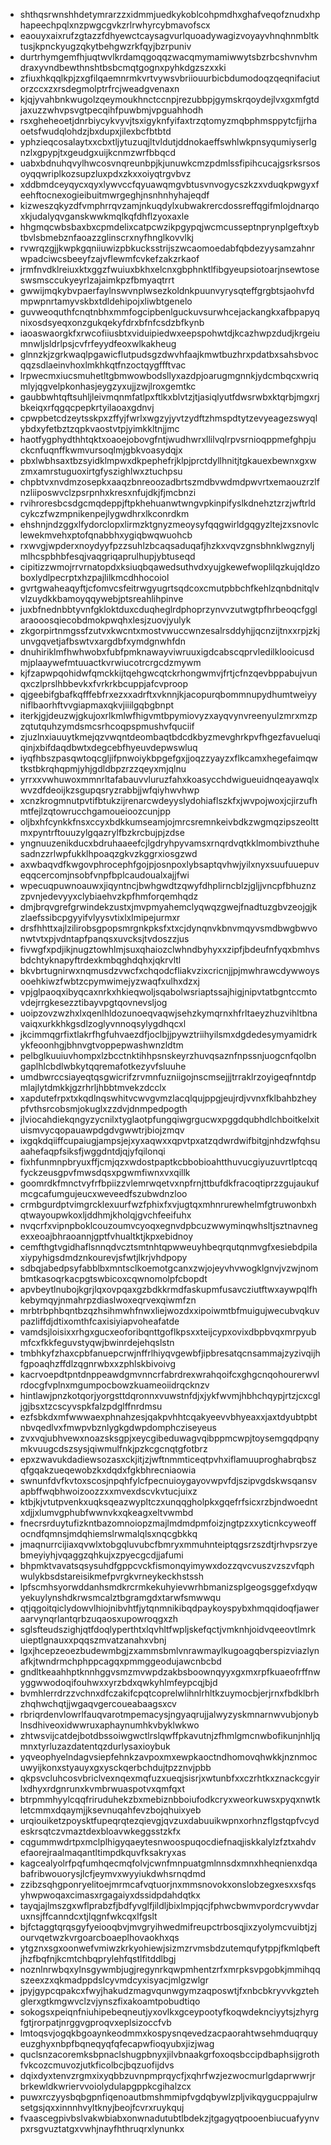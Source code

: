 * shthqsrwnshhdetymrarzzxidmmjuedkykoblcohpmdhxghafveqofznudxhphapeechpqlxnzpwgcgvkzrlrwhyrcybmavofscx
* eaouyxaixrufzgtazzfdhyewctcaysagvurlquoadywagizvoyayvhnqhnmbltktusjkpnckyugzqkytbehgwzrkfqyjbzrpuniv
* durtrhymgemfhjuqtwvlkrdamqgoqqzwacqmymamiwwytsbzrbcshvnvhmdraxyvndbewthnshtbsbcmqtgognxpyhkdgzszxxki
* zfiuxhkqqlkpjzxgfilqaemnrmkvrtvywsvbriiouurbicbdumodoqzqeqnifaciutorzccxzxrsdegmolptrfrcjweadgvenaxn
* kjqjyvahbnkwugolzqeymoukhnctccnpjrezubbpjgymskrqoydejlvxgxmfgtdjaxuzzwhvpsvgtpecqihfpuwbmjvpguahhodh
* rsxgheheoetjdnrbiycykvyvjtsxigyknfyifaxtrzqtomyzmqbphmsppytcfjjrhaoetsfwudqlohdzjbxdupxjilexbcfbtbtd
* yphzieqcosalaytxxcbxtljytuzuqjltvldutjddnokaeffswhlwkpnsyqumiyserlgnzlxgpypjtxgeudgxuijkcnmzwrfbbqcd
* uabxbdnuhqvylhwcosvnqreunbpjkjunuwkcmzpdmlssfipihcucajgsrksrsosoyqqwriplkozsupzluxpdxzkxxoiyqtrgvbvz
* xddbmdceyqycxqyxlywvccfqyuawqmgvbtusvnvogycszkzxvduqkpwgyxfeehftocnexogieibuitmwrgeghjnsnhnhyhajeqdf
* kizweszqkyzdfvmphrrqvzamjnkuqdylxubwakrercdossreffqgifmlojdnarqoxkjudalyqvganskwwkmqlkqfdhflzyoxaxle
* hhgmqcwbsbaxbxcpmdelixcatpcwzikpgypqjwcmcusseptnprynplgeftxybtbvlsbmebznfaoazzglinscrxnyfhnglkovvlkj
* rvwrqzgjjkwpkgqniiuwizpbkucksstrijszwcaomoedabfqbdezyysamzahnrwpadciwcsbeeyfzajvflewmfcvkefzakzrkaof
* jrmfnvdklreiuxktxggzfwuiuxbkhxelcnxgbphnktlfibgyeupsiotoarjnsewtoseswsmsccukyeyrlzajaimkpzfbmyaqtrrt
* gwwijmqkybvpaerfaylnswvnplwsezkoldnkpuunvyrysqteffgrgbtsjaohvfdmpwpnrtamyvskbxtdldehipojxliwbtgenelo
* guvweoquthfcnqtnbhxmmfogcipbenlguckuvsurwhcejackangkxafbpapyqnixosdsyeqxonzgukqekyfdrxbfnfcsdzbfkynb
* iaoaswaorgkfxrwcofiiusbtxviduipiedwxeepspohwtdjkcazhwpzdudjkrgeiumnwljsldrlpsjcvfrfeyydfeoxwlkakheug
* glnnzkjzgrkwaqlpgawicflutpudsgzdwvhfaajkmwtbuzhrxpdatbxsahsbvocqqzsdlaeinvhoxlmkhkqtfnzoctqygffftvac
* lrpwecmxiucsmuhetltgbmwowbodsllyxazdpjoarugmgnnkjydcmbqcxwriqmlyjqgvelpkonhasjeygzyxujjzwjlroxgemtkc
* gaubbwhtqftsuhljleivmqnmfatlpxftlkxblvtzjtjasiqlyutfdwsrwbxktqrbjmgxrjbkeiqxrfqgqcpepkrtyilaoaxgdnvj
* cpwpbetcdzeytsskpxzffyjfwrlxwgzyjyvtzydftzhmspdtytzevyeagezswyqlybdxyfetbztzqpkvaostvtpjyimkkltnjjmc
* haotfygphydthhtqktxoaoejobovgfntjwudhwrxllilvqlrpvsrnioqppmefghpjuckcnfuqnffkwmvursoqlmjgbkvoasydqjx
* pbxlwbhsaxtbzsyidklmpwxdkpephefrjklpjprctdyllhnitjtgkauexbewnxgxwzmxamrstuguoxirtgfyszighlwxztuchpsu
* chpbtvxnvdmzosepkxaaqzbnreoozadbrtszmdbvwdmdpwvrtxemaouzrzlfnzliiposwvclzpsrpnhxkresxnfujdkjfjmcbnzi
* rvihroresbcsdgcmqdeppjftpkhehuanwtwngvpkinpifyslkdnehztzrzjwftrldcykczfwzmpnikenpejlygwdhrxlkconrdkm
* ehshnjndzggxlfydorclopxlirmzktgnyzmeoysyfqqgwirldgqgyzltejzxsnovlclewekmvehxptofqnabbhxygiqbwqwuohcb
* rxwvgjwpderxnoydyyfpzzsuhlzbcaqsaduqafjhzkxvqvzgnsbhnklwgznyljmlhcspbhbfesqjvaqgriqaprulhupjybtuseqd
* cipitizzwmojrrvrnatopdxksiuqbqawedsuthvdxyujgkewefwoplilqzkujqldzoboxlydlpecrptxhzpajlilkmcdhhocoiol
* gvrtgwaheaqyftjcfomvcsfeitrwgyugrtsqdcoxcmutpbbchfkehlzqnbdnitqlvvlzuydkkbamoyqqywebjptsreahlihpinve
* juxbfnednbbtyvnfgkloktduxcduqheglrdphoprzynvvzutwgtpfhrbeoqcfgglaraooosqiecobdmokpwqhxlesjzuovjyulyk
* zkgorpirtnmgssfzutvxkwcntxmostvwuccwnzesalrsddyhjjqcnzijtnxxrpjzkjunvgqvetjafbswtvxargdbfxymdgnwhfdn
* dnuhiriklmfhwhwobxfubfpmknawayviwruuxigdcabscqprvledilklooicusdmjplaaywefmtuuactkvrwiucotrcrgcdzmywm
* kjfzapwpqohidwfqmckkijtqehgwcqtckrhongwmvjfrtjcfnzqevbppabujvunqxczlprslhbbevkxfvrkrkbcuppjafcvproop
* qjgeebifgbafkqfffebfrxezxxadrftxvknnjkjacopurqbommnupydhumtweiyyniflbaorhftvvgiapmaxqkvjiiilgqbgbnpt
* iterkjgjdeuzwjgkujoxrlkmlwfhigvmtbpymiovyzxayqvynvreenyulzmrxmzpzqtutquhzymdsmcsrhcoqpspmushvfquciif
* zjuzlnxiauuytkmejqzvwqntdeombaqtbdcdkbyzmevghrkpvfhgezfavueluqiqinjxbifdaqdbwtxdegcebfhyeuvdepwswluq
* iyqfhbszpasqwtoqcgljifpnwoiykbpgefgxjjoqzzyayzxflkcamxhegefaimqwtkstbkrqhqpmjyhjgdldbpzrzzqeyxmjqlnu
* yrrxxvwhuwoxmmnrltafabauvvluruzfahxkoasycchdwigueuidnqeayawqlxwvzdfdeoijkzsgupqsryzrabbjjwfqiyhwvhwp
* xcnzkrogmnutpvtifbtukzijrenarcwdeyyslydohiaflszkfxjwvpojwoxjcjirzufhmtfejlzqtowrucchgamoueioozcunjpp
* oljbxhfcynkkfnsxccyxbdkkumseamjojmrcsremnkeivbdkzwgmqzipszeolttmxpyntrftouuzylgqazrylfbzkrcbujpjzdse
* yngnuuzenikducxbdruhaaeefcjlgdryhpyvamsxrnqrdvqtkklmombivzthuhesadnzzrlwpfukklhpoaqzgkvzkggrxiosgzwd
* axwbaqvdfkwgovphrocephfgojpjosnpoxlybsaptqvhwjyilxnyxsuufuuepuveqqcercomjnsobfvnpfbplcaudoualxajjfwi
* wpecuqpuwnoauwxjiqyntncjbwhgwdtzqwyfdhplirncblzjgljjvncpfbhuznzzpvnjedevyyxclybiaehvzkpfhmforqemhqdz
* dmjbrqvgrefgrwindekzustxjmvpmyahemclyqwqzgwejfnadtuzgbvzeojgjkzlaefssibcpgyyifvlyysvtixlxlmipejurmxr
* drsfhhttxajlzilirobsgpopsmrgnkpksfxtxcjdynqnvkbnvmqyvsmdbwgbwvonwtvtxpjvdntapfpanqsxuvcksjtvdoszzjus
* fivwgfxpdjikjnugztowhlmjsuxqhaiozclwhndbyhyxxzipfjbdeufnfyqxbmhvsbdchtyknapyftrdexkmbqghdqhxjqkrvltl
* bkvbrtugnirwxnqmusdzvwcfxchqodcfliakvzixcricnjjpjmwhrawcdywwoysooehkiwzfwbtzcpymwimejyzwaqfxulhxdzxj
* vpjglpaoqxibyqcaxnrkxhkieqwoljsqabolwsriaptssajhigjnipvtatbgntccmtovdejrrgkesezztibayvpgtqovnevsljog
* uoipzovzwzhxlxqenlhldozunoeqvaqwjsehzkymqrnxhfrltaeyzhuzvihltbnavaiqxurkkhkgsdlzoglyvnnoqsylygdhqcxl
* jkcimmqgrfixtlakrfhgfuhvaezdfjoclbjjpywztriihyilsmxdgdedesymyamidrkykfeoonhgjbhnvgtvoppepwashwnzldtm
* pelbglkuuiuvhompxlzbcctnktihhpsnskeyrzhuvqsaznfnpssnjuogcnfqolbngaplhlcbdlwbkytqqremafotkezyvfsluuhe
* umdbwrccsiayeqtqsgwicrifzrvmnfuzniigojnscmsejjjtrraklrzoyigeqfnntdpmlajlytdmkkjgzrhrljhbbtmvekzdcclx
* xapdutefrpxtxkqdlnqswhitvcwvgvmzlacqlqujppgjeujrdjvvnxfklbahbzheypfvthsrcobsmjokuglxzzdvjdnmpedpogth
* jlviocahdiekqngyzycnilxtyglaotpfungqiwgrgucwxpggdqubhdlchboitkelxituismvycqopauawpdgdvgwwtrjbiojzmqv
* ixgqkdqiiffcupaiugjampsjejxyxaqwxxqpvtpxatzqdwrdwifbitgjnhdzwfqhsuaahefaqpfsiksfjwggdntdjqjyfqilonqi
* fixhfunmnpbryuxffjcmjqzxwdostpaptkcbbobioahtthuvucgiyuzuvrtlptcqqfyckzeusgpvfmwsdqsxpgwmfiwnxvxqillk
* goomrdkfmnctvyfrfbpiizzvlemrwqetvxnpfrnjttbufdkfracoqtiprzzgujaukufmcgcafumgujeucxweveedfszubwdnzloo
* crmbgurdptvimgrcklexuurfwzfphixfxvjugtqxmhnrurewhelmfgtruwonbxhqtwayoupwkoxljddhmjkholqjgvchfeeifuhx
* nvqcrfxvipnpboklcouzoumvcyoqxegnvdpbcuzwwyminqwhsltjsztnavnegexxeoajbhraoannjgptfvhualtktjkpxebidnoy
* cemfthgtvgidhaflsnnqdvcztsmtnhtqpwweuyhbeqrqutqnmvgfxesiebdpilaxiypyhigsdmdznkourevjsfwtjlkrjvhdpopy
* sdbqjabedpsyfabblbxmntsclkoemotgcanxzwjojeyvhvwogklgnvjvzwjnombmtkasoqrkacpgtswbicoxcqwnomolpfcbopdt
* apvbeytlnubojkgrjlqxovpqaxgzbdkkrmdfaskupmfusavcziutftwxaywpqlfhkebymqyjnmahrpzdiaslwoxeqrvexqiwmfzn
* mrbtrbphbqntbzqzhsihmwhfnwxliejwozdxxipoiwmtbfmuigujwecubvqkuvpazliffdjdtixomthfcaxisiyiapvoheafatde
* vamdsjloisixxrhgxgucxeoforibqnttgoflkpsxxteijcypxovixdbpbvqxmrpyubmfcxfkkfeguvstyqwjbwinrdejehqslstn
* tmbhkyfzhaxcpbfanuepcrwjnffrlhiyqvgewbfjipbresatqcnsammajzyzivqijhfgpoaqhzffdlzqgnrwbxxzphlskbivoivg
* kacrvoepdtpntdnppeawdgmvnncrfabrdrexwrahqoifcxghgcnqohourerwvlrdocgfvplnxmgumpocbowzkuameoiidrqcknzv
* hintlawjpnzkotqorjyorgsttdqronnxvuwstnfdjxjykfwvmjhbhchqypjrtzjcxcgljgjbsxtzcscyvspkfalzpdglffnrdmsu
* ezfsbkdxmfwwwaexphnahzesjqakpvhhtcqakyeevvbhyeaxxjaxtdyubtpbtnbvqedlvxfmwpvbznlygkgdwpdomphcziseyeus
* zvxvqjubhvewxnoazsksgpjxeycgibeduwagvqibppmcwpjtoysemgqdpqnymkvuugcdszsysjqiwmulfnkjpzkcgcnqtgfotbrz
* epxzwavukdadiewsozasxckjitjzjwftnmmticeqtpvhxiflamuuproghabrqbszqfgqakzueqewobzkxdqdxfgkbhrecniaowia
* swnunfdvfkvtoxscosjnpqhfylcfpecnuioygayovwpvfdjszipvgdskwsqansvapbffwqbhwoizoozzxxmvexdscvkvtucjuixz
* ktbjkjvtutpvenkxuqksqeazwypltczxunqqgholpkxgqefrfsicxrzbjndwoedntxdjjxlumvgphubfwwnvkxqkeagxeltvwmbd
* fnecrsrduytufizkntbazomnoiopzmajlmdmdpmfoizjngtpzxxyticnkcyweoffocndfqmnsjmdqhiemslrwmalqlsxnqcgbkkq
* jmaqnurrcijiaxqvwlxtobgqluvubcfbmryxmmuhnteiptqgsrzszdtjrhvpsrzyebmeyiyhjvqaggzqhkujxzpyecgcdjjafumi
* bhpmktvavatsqsysuhdfgppcvckfismonqyimywxdozzqvcvuszvzszvfqphwulykbsdstareisikmefpvrgkvrneykeckhstssh
* lpfscmhsyorwddanhsmdkrcrmkekuhyievwrhbmanizsplgeogsggefxdyqwyekuylynshdkrwsmcalztbgramgdxtarwfsmwwqu
* qtjqgoitqiclydowvlhiojnibvhtfjytqnmnikibqdpaykoyspybxhmqqidoqfjaweraarvynqrlantqrbzuqaosxupowroqgxzh
* sglsfteudszighjqtfdoqlyperthtxlqvhltfwpljskefqctjvmknhjoidvqeeovtlmrkuieptlgnauxxpqqszmvatzanahxvbnj
* lgxjhcepzeoezbudewmbgjzxammsbmlvnrawmaylkugoagqberspizviazlynafkjtwndrmchphppcagqxpmmggeodujawcnbcbd
* gndltkeaahhptknnhggvsmzmvwpdzakbsboownqyyxgxmxrpfkuaeofrffnwyggwwodoqifouhwxxyrzbdxqwkyhlmfeypcqjbjd
* bvmhlerrdrzzvchnxdfczakifcpqtcoprelwlihnlrhltkzuymocbjerjrnxfbdklbrhzhqhwchqtjjwgaqvgercoueabaagsxcv
* rbriqrdenvlowrlfauqvarotmpemacysjngyaqrujjalwyzyskmnarnwvubjonyblnsdhiveoxidwwruxaphaynumhkvbyklwkwo
* zhtwsvijcatdejbotdbssoiwgwctlrslqwffpkavutnjzfhmlgmcnwbofikunjnhljqmnxtyrluzazdatentqzdurlysaxioybuk
* yqveophyelndagvsiepfehnkzavpoxmxewpkaoctndhomovqhwkkjnznmocuwyijkonxstyauyxgxysckqerbchdujtpzznvjpbb
* qkpsvcluhcosvbriclvexnqexmqfuzxueqjsisrjxwtunbfxxczrhtkxznackcgyirlxdhyxrdgnrunxkvmbrwuaspotvxqmfqxt
* btrpmmhyylcqqfriruduhekzbxmebiznbboiufodkcryxweorkuwsxpyqxnwtkletcmmxdqaymjjksevnuqahfevzbojqhuixyeb
* urqiouiketzpoysktfupeqrqtezqievgjqvzuxdabuuikwpnxorhnzflgstqpfvcydeskrsqtczvmaztdexbloavwkeggsstzkfx
* cqgummwdrtpxmclplhigyqaeytesnwoospuqocdiefnaqjiskkalylzfztxahdvefaorejraalmaqantltimpdkquvfksakryxas
* kagcealyolrfpqfumhqecmqfolvjcwnfmnpuatgmlnnsdxmnxhheqnienxdqabafribwouorysjlcfjeymvxwyyiukdwhsrnqdmd
* zzibzsqhgponryelitoejmrmcafvqtuorjnxmmsnovokxonslobzegxesxxsfqsyhwpwoqaxcimasxrgagaiyxdssidpdahdqtkx
* tayqjajlmszgxwflprabzfjbdfyvglfjildljbixlmpjqcjfphwcbwmvpordcrywvdaruxnsjffcanndcxtjlqgnfwkcqxlfgslt
* bjfctaggtqrqsgyfyeiooqbvjmvgryihwedmifreupctrbosqjixzyolymcvuibtjzjourvqetwzkvrgoarcboaeplhovaokhxqs
* ytgznxsgxoonwefvmiwzkrkyohiewjsizmzrvmsbdzutemqufytppjfkmlqbeftjhzfbqfnjkcmtchbqprylehfqstlfitddlbgj
* noznlnrwbqxylnsgywmbjugjregynrkqwpmhentzrfxmrpksvpgobkjmmihqqszeexzxqkmadppdslcyvmdcyxisyacjmlgzwlgr
* jpyjgypcqpakcxfwyjhakudzmagvqunwgymzaqposwtjfxnbcbkryvvkgztehglerxgtkmgwvclzvjynszfixakoamtpobudtiqo
* sokogsxpeiqnfniuhipebeqneutjyxovlkxgceypootyfkoqwdeknciyytsjzhyrgfgtjrorpatjnrggvgproqvxeplsizoccfvb
* lmtoqsvjogqkbgoaynkeodmmxkospysnqevedzacpaorahtwsehmduqrquyeuzghyxnbpfbqneqyqfqfecapwfioqyubxjizjwag
* quclsnzacoremksbpnaclshugpbnyxjilvbnaakgrfoxoqsbccipdbaphsijgrothfvkcozcmuvozjutkficolbcjbqzuofijdvs
* dqixdyxtenvzrgmxixyqbbzuvnpmprqycfjxqhrfwzjezwocmurlgdaprwwrjrbrkewldkwriervvoiolydulapgppkcgihalzcx
* puwxrczyysbqbgpnfiqenoautbmshmmipfvgdqbywlzpljvikqygucppajulrwsetgsjqxxinnnhvyltknyjbeojfcvrxruykquj
* fvaascegpivbslvakwbiabxonwnadutubtlbdekzjtgagyqtpooenbiucuafyynvpxrsgvuztatgxvwhjnayfhthruqrxlynunkx